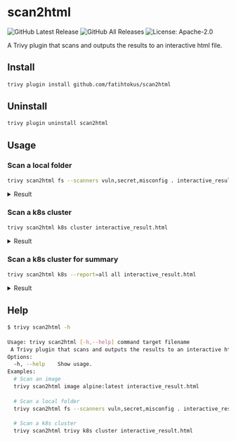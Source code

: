 
# scan2html 
![GitHub Latest Release](https://img.shields.io/github/v/release/fatihtokus/scan2html.svg?logo=github) 
![GitHub All Releases](https://img.shields.io/github/downloads/fatihtokus/scan2html/total?logo=github)
![License: Apache-2.0](https://img.shields.io/badge/License-Apache%202.0-blue.svg)

A Trivy plugin that scans and outputs the results to an interactive html file.
## Install
```sh
trivy plugin install github.com/fatihtokus/scan2html
```

## Uninstall
```sh
trivy plugin uninstall scan2html
```

## Usage
### Scan a local folder
```sh
trivy scan2html fs --scanners vuln,secret,misconfig . interactive_result.html
```
<details>
<summary>Result</summary>

![result](docs/result-1.png)
</details>

### Scan a k8s cluster
```sh
trivy scan2html k8s cluster interactive_result.html
```
<details>
<summary>Result</summary>

![result](docs/result-2.png)
</details>

### Scan a k8s cluster for summary
```sh
trivy scan2html k8s --report=all all interactive_result.html
```
<details>
<summary>Result</summary>

![result](docs/result-3.png)
</details>

## Help
```sh
$ trivy scan2html -h

Usage: trivy scan2html [-h,--help] command target filename
 A Trivy plugin that scans and outputs the results to an interactive html file.
Options:
  -h, --help    Show usage.
Examples:
  # Scan an image
  trivy scan2html image alpine:latest interactive_result.html

  # Scan a local folder
  trivy scan2html fs --scanners vuln,secret,misconfig . interactive_result.html
  
  # Scan a k8s cluster
  trivy scan2html trivy k8s cluster interactive_result.html
```
